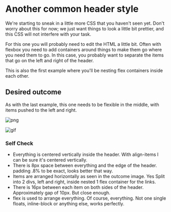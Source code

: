 # Another common header style

We're starting to sneak in a little more CSS that you haven't seen yet. Don't worry about this for now; we just want things to look a little bit prettier, and this CSS will not interfere with your task.

For this one you will probably need to edit the HTML a little bit. Often with flexbox you need to add containers around things to make them go where you need them to go. In this case, you probably want to separate the items that go on the left and right of the header.

This is also the first example where you'll be nesting flex containers inside each other.

## Desired outcome
As with the last example, this one needs to be flexible in the middle, with items pushed to the left and right.

![png](./desired-outcome.png)

![gif](./desired-outcome.gif)

### Self Check
- Everything is centered vertically inside the header. With align-items
I can be sure it's centered vertically.
- There is 8px space between everything and the edge of the header.
padding .8% to be exact, looks better that way.
- Items are arranged horizontally as seen in the outcome image. Yes
Split into 2 divs, left and right, inside nested 1 flex container for the
links.
- There is 16px between each item on both sides of the header.
Approximately gap of 10px. But close enough.
- flex is used to arrange everything. Of course, everything. Not one
single floats, inline-block or anything else, works perfectly.
